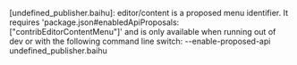 [undefined_publisher.baihu]: editor/content is a proposed menu identifier. It requires 'package.json#enabledApiProposals: ["contribEditorContentMenu"]' and is only available when running out of dev or with the following command line switch: --enable-proposed-api undefined_publisher.baihu